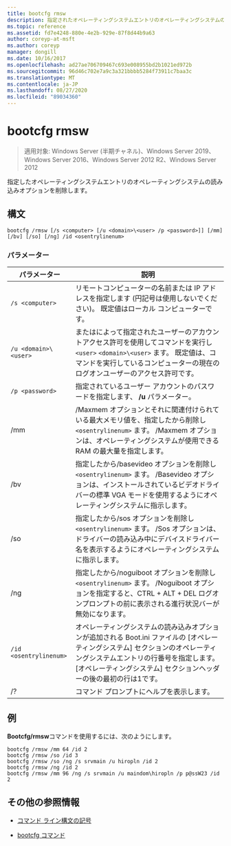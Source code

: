 ```yaml
---
title: bootcfg rmsw
description: 指定されたオペレーティングシステムエントリのオペレーティングシステムの読み込みオプションを削除する、bootcfg rmsw コマンドの参照記事。
ms.topic: reference
ms.assetid: fd7e4248-880e-4e2b-929e-87f8d44b9a63
author: coreyp-at-msft
ms.author: coreyp
manager: dongill
ms.date: 10/16/2017
ms.openlocfilehash: ad27ae706709467c693e008955bd2b1021ed972b
ms.sourcegitcommit: 96d46c702e7a9c3a321bbbb5284f73911c7baa3c
ms.translationtype: MT
ms.contentlocale: ja-JP
ms.lasthandoff: 08/27/2020
ms.locfileid: "89034360"
---
```

# <a name="bootcfg-rmsw"></a>bootcfg rmsw

> 適用対象: Windows Server (半期チャネル)、Windows Server 2019、Windows Server 2016、Windows Server 2012 R2、Windows Server 2012

指定したオペレーティングシステムエントリのオペレーティングシステムの読み込みオプションを削除します。

## <a name="syntax"></a>構文

```
bootcfg /rmsw [/s <computer> [/u <domain>\<user> /p <password>]] [/mm] [/bv] [/so] [/ng] /id <osentrylinenum>
```

### <a name="parameters"></a>パラメーター

| パラメーター | 説明 |
| --------- | ----------- |
| `/s <computer>` | リモートコンピューターの名前または IP アドレスを指定します (円記号は使用しないでください)。 既定値はローカル コンピューターです。 |
| `/u <domain>\<user>`  | またはによって指定されたユーザーのアカウントアクセス許可を使用してコマンドを実行し `<user>` `<domain>\<user>` ます。 既定値は、コマンドを実行しているコンピューターの現在のログオンユーザーのアクセス許可です。 |
| `/p <password>` | 指定されているユーザー アカウントのパスワードを指定します、 **/u** パラメーター。 |
| /mm | /Maxmem オプションとそれに関連付けられている最大メモリ値を、指定したから削除し `<osentrylinenum>` ます。 /Maxmem オプションは、オペレーティングシステムが使用できる RAM の最大量を指定します。 |
| /bv | 指定したから/basevideo オプションを削除し `<osentrylinenum>` ます。 /Basevideo オプションは、インストールされているビデオドライバーの標準 VGA モードを使用するようにオペレーティングシステムに指示します。 |
| /so | 指定したから/sos オプションを削除し `<osentrylinenum>` ます。 /Sos オプションは、ドライバーの読み込み中にデバイスドライバー名を表示するようにオペレーティングシステムに指示します。 |
| /ng | 指定したから/noguiboot オプションを削除し `<osentrylinenum>` ます。 /Noguiboot オプションを指定すると、CTRL + ALT + DEL ログオンプロンプトの前に表示される進行状況バーが無効になります。 |
| `/id <osentrylinenum>` | オペレーティングシステムの読み込みオプションが追加される Boot.ini ファイルの [オペレーティングシステム] セクションのオペレーティングシステムエントリの行番号を指定します。 [オペレーティングシステム] セクションヘッダーの後の最初の行は1です。 |
| /? | コマンド プロンプトにヘルプを表示します。 |

## <a name="examples"></a>例

**Bootcfg/rmsw**コマンドを使用するには、次のようにします。

```
bootcfg /rmsw /mm 64 /id 2
bootcfg /rmsw /so /id 3
bootcfg /rmsw /so /ng /s srvmain /u hiropln /id 2
bootcfg /rmsw /ng /id 2
bootcfg /rmsw /mm 96 /ng /s srvmain /u maindom\hiropln /p p@ssW23 /id 2
```

## <a name="additional-references"></a>その他の参照情報

- [コマンド ライン構文の記号](command-line-syntax-key.md)

- [bootcfg コマンド](bootcfg.md)
